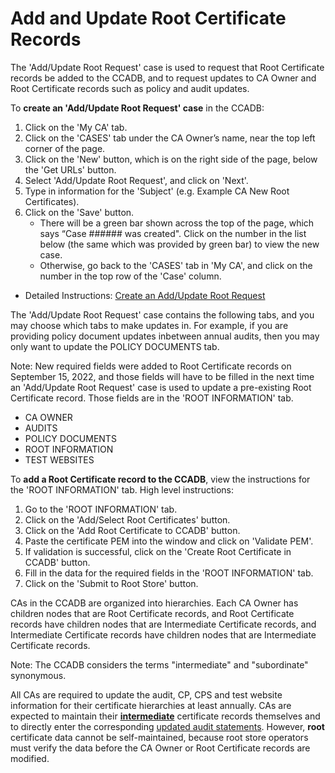 # Add and Update Root Certificate Records #

The 'Add/Update Root Request' case is used to request that Root Certificate records be added to the CCADB, and to request updates to CA Owner and Root Certificate records such as policy and audit updates.

To **create an 'Add/Update Root Request' case** in the CCADB:
1. Click on the 'My CA' tab.
2. Click on the 'CASES' tab under the CA Owner’s name, near the top left corner of the page.
3. Click on the 'New' button, which is on the right side of the page, below the 'Get URLs' button.
4. Select 'Add/Update Root Request', and click on 'Next'.
5. Type in information for the 'Subject' (e.g. Example CA New Root Certificates).
6. Click on the 'Save' button.
    * There will be a green bar shown across the top of the page, which says “Case ###### was created". Click on the number in the list below (the same which was provided by green bar) to view the new case.
    * Otherwise, go back to the 'CASES' tab in 'My CA', and click on the number in the top row of the 'Case' column.

* Detailed Instructions: [Create an Add/Update Root Request](https://docs.google.com/document/d/1AUbwbyqCq3jR7wP0fSWjL1us9s4sZIbXGRyo_ko77QM/edit)

The 'Add/Update Root Request' case contains the following tabs, and you may choose which tabs to make updates in. For example, if you are providing policy document updates inbetween annual audits, then you may only want to update the POLICY DOCUMENTS tab. 

Note: New required fields were added to Root Certificate records on September 15, 2022, and those fields will have to be filled in the next time an 'Add/Update Root Request' case is used to update a pre-existing Root Certificate record. Those fields are in the 'ROOT INFORMATION' tab.
* CA OWNER
* AUDITS
* POLICY DOCUMENTS
* ROOT INFORMATION
* TEST WEBSITES

To **add a Root Certificate record to the CCADB**, view the instructions for the 'ROOT INFORMATION' tab. High level instructions:
1. Go to the 'ROOT INFORMATION' tab.
2. Click on the 'Add/Select Root Certificates' button.
3. Click on the 'Add Root Certificate to CCADB' button.
4. Paste the certificate PEM into the window and click on 'Validate PEM'.
5. If validation is successful, click on the 'Create Root Certificate in CCADB' button.
6. Fill in the data for the required fields in the 'ROOT INFORMATION' tab.
7. Click on the 'Submit to Root Store' button.

CAs in the CCADB are organized into hierarchies. Each CA Owner has children nodes that are Root Certificate records, and Root Certificate records have children nodes that are Intermediate Certificate records, and Intermediate Certificate records have children nodes that are Intermediate Certificate records. 

Note: The CCADB considers the terms "intermediate" and "subordinate" synonymous.

All CAs are required to update the audit, CP, CPS and test website information for their certificate hierarchies at least annually. CAs are expected to maintain their [**intermediate**](intermediates) certificate records themselves and to directly enter the corresponding [updated audit statements](fields#audit-information). However, **root** certificate data cannot be self-maintained, because root store operators must verify the data before the CA Owner or Root Certificate records are modified.


